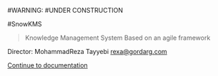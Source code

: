 
#WARNING:
#UNDER CONSTRUCTION

#SnowKMS

> Knowledge Management System
> Based on an agile framework


Director: MohammadReza Tayyebi <rexa@gordarg.com>

[Continue to documentation](https://gordarg.github.io/a_pwW1-MoEOQbXhg.html)